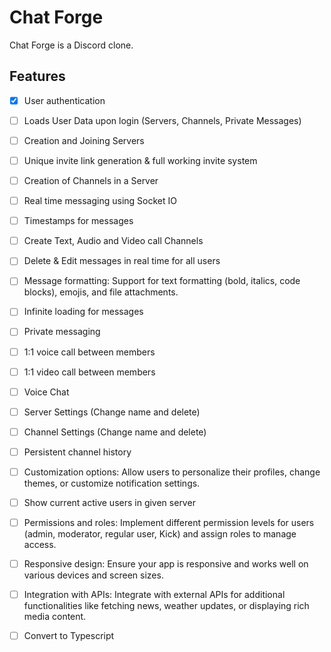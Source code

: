 # Chat Forge

Chat Forge is a Discord clone.

## Features

- [x] User authentication
- [ ] Loads User Data upon login (Servers, Channels, Private Messages)
- [ ] Creation and Joining Servers
- [ ] Unique invite link generation & full working invite system
- [ ] Creation of Channels in a Server
- [ ] Real time messaging using Socket IO
- [ ] Timestamps for messages
- [ ] Create Text, Audio and Video call Channels
- [ ] Delete & Edit messages in real time for all users
- [ ] Message formatting: Support for text formatting (bold, italics, code blocks), emojis, and file attachments.
- [ ] Infinite loading for messages
- [ ] Private messaging
- [ ] 1:1 voice call between members
- [ ] 1:1 video call between members
- [ ] Voice Chat
- [ ] Server Settings (Change name and delete)
- [ ] Channel Settings (Change name and delete)
- [ ] Persistent channel history
- [ ] Customization options: Allow users to personalize their profiles, change themes, or customize notification settings.
- [ ] Show current active users in given server
- [ ] Permissions and roles: Implement different permission levels for users (admin, moderator, regular user, Kick) and assign roles to manage access.
- [ ] Responsive design: Ensure your app is responsive and works well on various devices and screen sizes.
- [ ] Integration with APIs: Integrate with external APIs for additional functionalities like fetching news, weather updates, or displaying rich media content.
- [ ] Convert to Typescript



